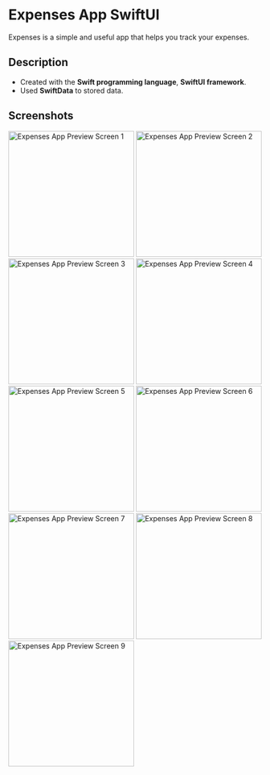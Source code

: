 # Expenses App SwiftUI
Expenses is a simple and useful app that helps you track your expenses.

## Description
- Created with the **Swift programming language**, **SwiftUI framework**.
- Used **SwiftData** to stored data.

## Screenshots
<img width="250" alt="Expenses App Preview Screen 1" src="https://github.com/user-attachments/assets/4c8f7141-537e-445b-aad6-0ac2298f5d37">
<img width="250" alt="Expenses App Preview Screen 2" src="https://github.com/user-attachments/assets/a0a9a650-b870-4722-a67f-5e25993534bd">
<img width="250" alt="Expenses App Preview Screen 3" src="https://github.com/user-attachments/assets/c4d375da-15fb-4682-8157-663ccc164d76">
<img width="250" alt="Expenses App Preview Screen 4" src="https://github.com/user-attachments/assets/d33d962d-db32-46f6-870b-18b744b57d8c">
<img width="250" alt="Expenses App Preview Screen 5" src="https://github.com/user-attachments/assets/6d2b5142-f7b9-4612-9827-c3fed1ee0929">
<img width="250" alt="Expenses App Preview Screen 6" src="https://github.com/user-attachments/assets/c9379470-adf3-464e-88e3-b4e1293baae7">
<img width="250" alt="Expenses App Preview Screen 7" src="https://github.com/user-attachments/assets/f5a9cf24-65ac-413d-b918-af7a6f61f98e">
<img width="250" alt="Expenses App Preview Screen 8" src="https://github.com/user-attachments/assets/b0feddb1-a238-43d6-b5c7-eeeecb9cc76b">
<img width="250" alt="Expenses App Preview Screen 9" src="https://github.com/user-attachments/assets/5c725a37-1cf5-4820-9106-8a1197f4a01c">
